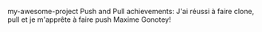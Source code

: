 my-awesome-project
Push and Pull
achievements: J'ai réussi à faire clone, pull et je m'apprête à faire push
Maxime Gonotey!
